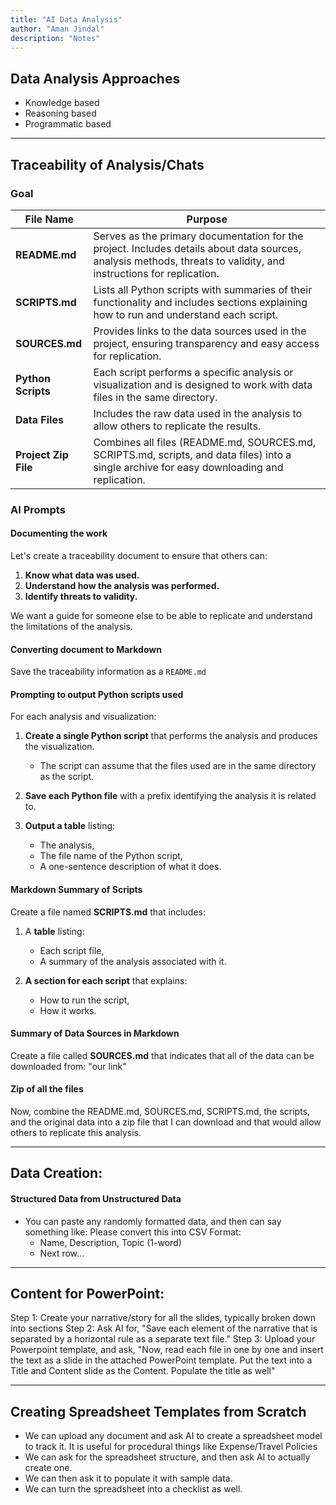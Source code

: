 ```yaml
---
title: "AI Data Analysis"
author: "Aman Jindal"
description: "Notes"
---
```


## **Data Analysis Approaches**

- Knowledge based
- Reasoning based
- Programmatic based

---

## **Traceability of Analysis/Chats**

### **Goal**

| **File Name**         | **Purpose**                                                                                                  |
|------------------------|------------------------------------------------------------------------------------------------------------|
| **README.md**          | Serves as the primary documentation for the project. Includes details about data sources, analysis methods, threats to validity, and instructions for replication. |
| **SCRIPTS.md**         | Lists all Python scripts with summaries of their functionality and includes sections explaining how to run and understand each script. |
| **SOURCES.md**         | Provides links to the data sources used in the project, ensuring transparency and easy access for replication.                     |
| **Python Scripts**     | Each script performs a specific analysis or visualization and is designed to work with data files in the same directory.            |
| **Data Files**         | Includes the raw data used in the analysis to allow others to replicate the results.                                             |
| **Project Zip File**   | Combines all files (README.md, SOURCES.md, SCRIPTS.md, scripts, and data files) into a single archive for easy downloading and replication. |

### **AI Prompts**

#### **Documenting the work**

Let's create a traceability document to ensure that others can:

1. **Know what data was used.**
2. **Understand how the analysis was performed.**
3. **Identify threats to validity.**

We want a guide for someone else to be able to replicate and understand the limitations of the analysis.

#### **Converting document to Markdown**

Save the traceability information as a `README.md`

#### **Prompting to output Python scripts used**

For each analysis and visualization:

1. **Create a single Python script** that performs the analysis and produces the visualization.
   - The script can assume that the files used are in the same directory as the script.

2. **Save each Python file** with a prefix identifying the analysis it is related to.

3. **Output a table** listing:
   - The analysis,
   - The file name of the Python script,
   - A one-sentence description of what it does.

#### **Markdown Summary of Scripts**

Create a file named **SCRIPTS.md** that includes:

1. A **table** listing:
   - Each script file,
   - A summary of the analysis associated with it.

2. **A section for each script** that explains:
   - How to run the script,
   - How it works.

#### **Summary of Data Sources in Markdown**

Create a file called **SOURCES.md** that indicates that all of the data can be downloaded from: "our link"

#### **Zip  of all the files**

Now, combine the README.md, SOURCES.md, SCRIPTS.md, the scripts, and the original data into a zip file that I can download and that would allow others to replicate this analysis.

---

## **Data Creation:**

#### **Structured Data from Unstructured Data**

- You can paste any randomly formatted data, and then can say something like: Please convert this into CSV Format: 
  - Name, Description, Topic (1-word)
  - Next row...
  
---

## **Content for PowerPoint:**

Step 1: Create your narrative/story for all the slides, typically broken down into sections
Step 2: Ask AI for, "Save each element of the narrative that is separated by a horizontal rule as a separate text file."
Step 3: Upload your Powerpoint template, and ask, "Now, read each file in one by one and insert the text as a slide in the attached PowerPoint template. Put the text into a Title and Content slide as the Content. Populate the title as well"

---

## **Creating Spreadsheet Templates from Scratch**

- We can upload any document and ask AI to create a spreadsheet model to track it. It is useful for procedural things like Expense/Travel Policies
- We can ask for the spreadsheet structure, and then ask AI to actually create one.
- We can then ask it to populate it with sample data.
- We can turn the spreadsheet into a checklist as well.




